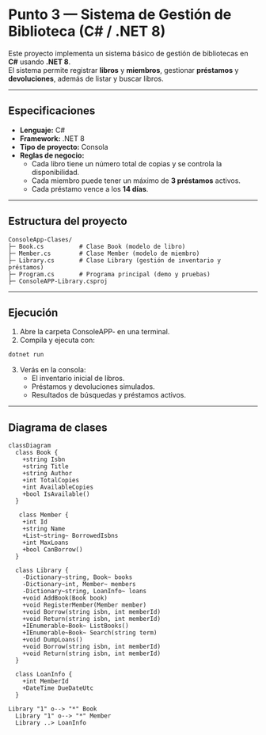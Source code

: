 # Punto 3 — Sistema de Gestión de Biblioteca (C# / .NET 8)

Este proyecto implementa un sistema básico de gestión de bibliotecas en **C#** usando **.NET 8**.  
El sistema permite registrar **libros** y **miembros**, gestionar **préstamos** y **devoluciones**, además de listar y buscar libros.

---

## Especificaciones
- **Lenguaje:** C#  
- **Framework:** .NET 8  
- **Tipo de proyecto:** Consola  
- **Reglas de negocio:**  
  - Cada libro tiene un número total de copias y se controla la disponibilidad.  
  - Cada miembro puede tener un máximo de **3 préstamos** activos.  
  - Cada préstamo vence a los **14 días**.  

---

## Estructura del proyecto

```text
ConsoleApp-Clases/
├─ Book.cs          # Clase Book (modelo de libro)
├─ Member.cs        # Clase Member (modelo de miembro)
├─ Library.cs       # Clase Library (gestión de inventario y préstamos)
├─ Program.cs       # Programa principal (demo y pruebas)
├─ ConsoleAPP-Library.csproj
```

---

## Ejecución

1. Abre la carpeta ConsoleAPP- en una terminal.
2. Compila y ejecuta con:

```bash
dotnet run
```
3. Verás en la consola:
    - El inventario inicial de libros.
    - Préstamos y devoluciones simulados.
    - Resultados de búsquedas y préstamos activos.

---

## Diagrama de clases

```mermaid
classDiagram
  class Book {
    +string Isbn
    +string Title
    +string Author
    +int TotalCopies
    +int AvailableCopies
    +bool IsAvailable()
  }

   class Member {
    +int Id
    +string Name
    +List~string~ BorrowedIsbns
    +int MaxLoans
    +bool CanBorrow()
  }

  class Library {
    -Dictionary~string, Book~ books
    -Dictionary~int, Member~ members
    -Dictionary~string, LoanInfo~ loans
    +void AddBook(Book book)
    +void RegisterMember(Member member)
    +void Borrow(string isbn, int memberId)
    +void Return(string isbn, int memberId)
    +IEnumerable~Book~ ListBooks()
    +IEnumerable~Book~ Search(string term)
    +void DumpLoans()
    +void Borrow(string isbn, int memberId)
    +void Return(string isbn, int memberId)
  }

  class LoanInfo {
    +int MemberId
    +DateTime DueDateUtc
  }

Library "1" o--> "*" Book
  Library "1" o--> "*" Member
  Library ..> LoanInfo

```